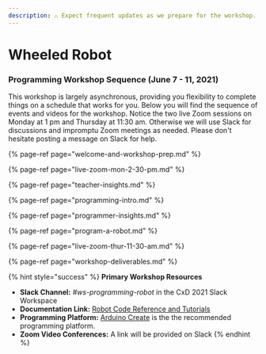 ```yaml
---
description: ⚠️ Expect frequent updates as we prepare for the workshop.
---
```


# Wheeled Robot

### Programming Workshop Sequence \(June 7 - 11, 2021\)

This workshop is largely asynchronous, providing you flexibility to complete things on a schedule that works for you. Below you will find the sequence of events and videos for the workshop. Notice the two live Zoom sessions on Monday at 1 pm and Thursday at 11:30 am. Otherwise we will use Slack for discussions and impromptu Zoom meetings as needed. Please don't hesitate posting a message on Slack for help.

{% page-ref page="welcome-and-workshop-prep.md" %}

{% page-ref page="live-zoom-mon-2-30-pm.md" %}

{% page-ref page="teacher-insights.md" %}

{% page-ref page="programming-intro.md" %}

{% page-ref page="programmer-insights.md" %}

{% page-ref page="program-a-robot.md" %}

{% page-ref page="live-zoom-thur-11-30-am.md" %}

{% page-ref page="workshop-deliverables.md" %}

{% hint style="success" %}
**Primary Workshop Resources**

* **Slack Channel:** _\#ws-programming-robot_ in the CxD 2021 Slack Workspace
* **Documentation Link:** [Robot Code Reference and Tutorials](https://docs.idew.org/code-robotics/)
* **Programming Platform:** [Arduino Create](https://create.arduino.cc/editor) is the the recommended programming platform.
* **Zoom Video Conferences:** A link will be provided on Slack
{% endhint %}

